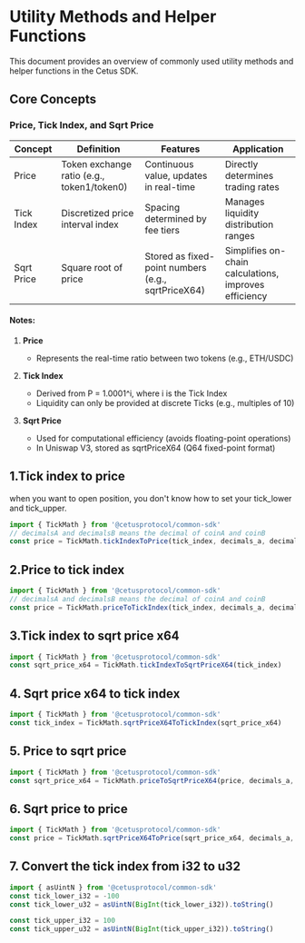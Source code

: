 # Utility Methods and Helper Functions

This document provides an overview of commonly used utility methods and helper functions in the Cetus SDK.

## Core Concepts

### Price, Tick Index, and Sqrt Price

| Concept    | Definition                                 | Features                                           | Application                                           |
| ---------- | ------------------------------------------ | -------------------------------------------------- | ----------------------------------------------------- |
| Price      | Token exchange ratio (e.g., token1/token0) | Continuous value, updates in real-time             | Directly determines trading rates                     |
| Tick Index | Discretized price interval index           | Spacing determined by fee tiers                    | Manages liquidity distribution ranges                 |
| Sqrt Price | Square root of price                       | Stored as fixed-point numbers (e.g., sqrtPriceX64) | Simplifies on-chain calculations, improves efficiency |

#### Notes:

1. **Price**

   - Represents the real-time ratio between two tokens (e.g., ETH/USDC)

2. **Tick Index**

   - Derived from P = 1.0001^i, where i is the Tick Index
   - Liquidity can only be provided at discrete Ticks (e.g., multiples of 10)

3. **Sqrt Price**
   - Used for computational efficiency (avoids floating-point operations)
   - In Uniswap V3, stored as sqrtPriceX64 (Q64 fixed-point format)

## 1.Tick index to price

when you want to open position, you don't know how to set your tick_lower and tick_upper.

```typescript
import { TickMath } from '@cetusprotocol/common-sdk'
// decimalsA and decimalsB means the decimal of coinA and coinB
const price = TickMath.tickIndexToPrice(tick_index, decimals_a, decimals_b)
```

## 2.Price to tick index

```typescript
import { TickMath } from '@cetusprotocol/common-sdk'
// decimalsA and decimalsB means the decimal of coinA and coinB
const price = TickMath.priceToTickIndex(tick_index, decimals_a, decimals_b)
```

## 3.Tick index to sqrt price x64

```typescript
import { TickMath } from '@cetusprotocol/common-sdk'
const sqrt_price_x64 = TickMath.tickIndexToSqrtPriceX64(tick_index)
```

## 4. Sqrt price x64 to tick index

```typescript
import { TickMath } from '@cetusprotocol/common-sdk'
const tick_index = TickMath.sqrtPriceX64ToTickIndex(sqrt_price_x64)
```

## 5. Price to sqrt price

```typescript
import { TickMath } from '@cetusprotocol/common-sdk'
const sqrt_price_x64 = TickMath.priceToSqrtPriceX64(price, decimals_a, decimals_b)
```

## 6. Sqrt price to price

```typescript
import { TickMath } from '@cetusprotocol/common-sdk'
const price = TickMath.sqrtPriceX64ToPrice(sqrt_price_x64, decimals_a, decimals_b)
```

## 7. Convert the tick index from i32 to u32

```typescript
import { asUintN } from '@cetusprotocol/common-sdk'
const tick_lower_i32 = -100
const tick_lower_u32 = asUintN(BigInt(tick_lower_i32)).toString()

const tick_upper_i32 = 100
const tick_upper_u32 = asUintN(BigInt(tick_upper_i32)).toString()
```
